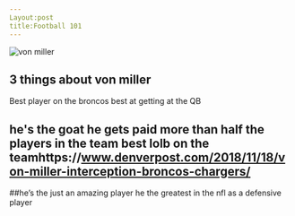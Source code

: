 ```yaml
---
Layout:post
title:Football 101
---
```

![ von miller](/images/Football.jpg)
## 3 things about von miller 
Best player on the broncos best at getting at the QB

## he's the goat he gets paid more than half the players in the team best lolb on the teamhttps://www.denverpost.com/2018/11/18/von-miller-interception-broncos-chargers/

##he’s the just an amazing player he the greatest in the nfl as a defensive player
